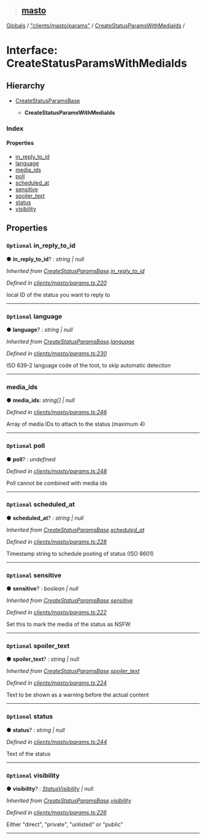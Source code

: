 > ## [masto](../README.md)

[Globals](../globals.md) / ["clients/masto/params"](../modules/_clients_masto_params_.md) / [CreateStatusParamsWithMediaIds](_clients_masto_params_.createstatusparamswithmediaids.md) /

# Interface: CreateStatusParamsWithMediaIds

## Hierarchy

* [CreateStatusParamsBase](_clients_masto_params_.createstatusparamsbase.md)

  * **CreateStatusParamsWithMediaIds**

### Index

#### Properties

* [in_reply_to_id](_clients_masto_params_.createstatusparamswithmediaids.md#optional-in_reply_to_id)
* [language](_clients_masto_params_.createstatusparamswithmediaids.md#optional-language)
* [media_ids](_clients_masto_params_.createstatusparamswithmediaids.md#media_ids)
* [poll](_clients_masto_params_.createstatusparamswithmediaids.md#optional-poll)
* [scheduled_at](_clients_masto_params_.createstatusparamswithmediaids.md#optional-scheduled_at)
* [sensitive](_clients_masto_params_.createstatusparamswithmediaids.md#optional-sensitive)
* [spoiler_text](_clients_masto_params_.createstatusparamswithmediaids.md#optional-spoiler_text)
* [status](_clients_masto_params_.createstatusparamswithmediaids.md#optional-status)
* [visibility](_clients_masto_params_.createstatusparamswithmediaids.md#optional-visibility)

## Properties

### `Optional` in_reply_to_id

● **in_reply_to_id**? : *string | null*

*Inherited from [CreateStatusParamsBase](_clients_masto_params_.createstatusparamsbase.md).[in_reply_to_id](_clients_masto_params_.createstatusparamsbase.md#optional-in_reply_to_id)*

*Defined in [clients/masto/params.ts:220](https://github.com/neet/masto.js/blob/80b1796/src/clients/masto/params.ts#L220)*

local ID of the status you want to reply to

___

### `Optional` language

● **language**? : *string | null*

*Inherited from [CreateStatusParamsBase](_clients_masto_params_.createstatusparamsbase.md).[language](_clients_masto_params_.createstatusparamsbase.md#optional-language)*

*Defined in [clients/masto/params.ts:230](https://github.com/neet/masto.js/blob/80b1796/src/clients/masto/params.ts#L230)*

ISO 639-2 language code of the toot, to skip automatic detection

___

###  media_ids

● **media_ids**: *string[] | null*

*Defined in [clients/masto/params.ts:246](https://github.com/neet/masto.js/blob/80b1796/src/clients/masto/params.ts#L246)*

Array of media IDs to attach to the status (maximum 4)

___

### `Optional` poll

● **poll**? : *undefined*

*Defined in [clients/masto/params.ts:248](https://github.com/neet/masto.js/blob/80b1796/src/clients/masto/params.ts#L248)*

Poll cannot be combined with media ids

___

### `Optional` scheduled_at

● **scheduled_at**? : *string | null*

*Inherited from [CreateStatusParamsBase](_clients_masto_params_.createstatusparamsbase.md).[scheduled_at](_clients_masto_params_.createstatusparamsbase.md#optional-scheduled_at)*

*Defined in [clients/masto/params.ts:228](https://github.com/neet/masto.js/blob/80b1796/src/clients/masto/params.ts#L228)*

Timestamp string to schedule posting of status (ISO 8601)

___

### `Optional` sensitive

● **sensitive**? : *boolean | null*

*Inherited from [CreateStatusParamsBase](_clients_masto_params_.createstatusparamsbase.md).[sensitive](_clients_masto_params_.createstatusparamsbase.md#optional-sensitive)*

*Defined in [clients/masto/params.ts:222](https://github.com/neet/masto.js/blob/80b1796/src/clients/masto/params.ts#L222)*

Set this to mark the media of the status as NSFW

___

### `Optional` spoiler_text

● **spoiler_text**? : *string | null*

*Inherited from [CreateStatusParamsBase](_clients_masto_params_.createstatusparamsbase.md).[spoiler_text](_clients_masto_params_.createstatusparamsbase.md#optional-spoiler_text)*

*Defined in [clients/masto/params.ts:224](https://github.com/neet/masto.js/blob/80b1796/src/clients/masto/params.ts#L224)*

Text to be shown as a warning before the actual content

___

### `Optional` status

● **status**? : *string | null*

*Defined in [clients/masto/params.ts:244](https://github.com/neet/masto.js/blob/80b1796/src/clients/masto/params.ts#L244)*

Text of the status

___

### `Optional` visibility

● **visibility**? : *[StatusVisibility](../modules/_entities_status_.md#statusvisibility) | null*

*Inherited from [CreateStatusParamsBase](_clients_masto_params_.createstatusparamsbase.md).[visibility](_clients_masto_params_.createstatusparamsbase.md#optional-visibility)*

*Defined in [clients/masto/params.ts:226](https://github.com/neet/masto.js/blob/80b1796/src/clients/masto/params.ts#L226)*

Either "direct", "private", "unlisted" or "public"

___